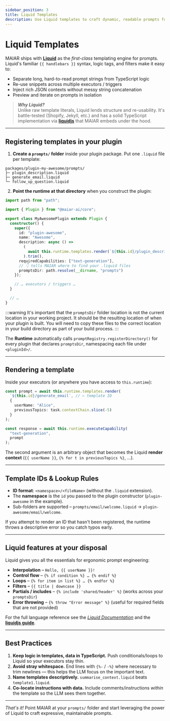```yaml
---
sidebar_position: 3
title: Liquid Templates
description: Use Liquid templates to craft dynamic, readable prompts for your MAIAR plugins
---
```


# Liquid Templates

MAIAR ships with **[Liquid](https://shopify.github.io/liquid/)** as the _first-class_ templating engine for prompts. Liquid's familiar `{{ handlebars }}` syntax, logic tags, and filters make it easy to:

- Separate long, hard-to-read prompt strings from TypeScript logic
- Re-use snippets across multiple executors / triggers
- Inject rich JSON contexts without messy string concatenation
- Preview and iterate on prompts in isolation

> **_Why Liquid?_**  
> Unlike raw template literals, Liquid lends structure and re-usability. It's battle-tested (Shopify, Jekyll, etc.) and has a solid TypeScript implementation via **[liquidjs](https://liquidjs.com/)** that MAIAR embeds under the hood.

---

## Registering templates in your plugin

1. **Create a `prompts/` folder** inside your plugin package. Put one `.liquid` file per template:

```
packages/plugin-my-awesome/prompts/
├─ plugin_description.liquid
├─ generate_email.liquid
└─ follow_up_question.liquid
```

2. **Point the runtime at that directory** when you construct the plugin:

```ts
import path from "path";

import { Plugin } from "@maiar-ai/core";

export class MyAwesomePlugin extends Plugin {
  constructor() {
    super({
      id: "plugin-awesome",
      name: "Awesome",
      description: async () =>
        (
          await this.runtime.templates.render(`${this.id}/plugin_description`)
        ).trim(),
      requiredCapabilities: ["text-generation"],
      // 👇 tells MAIAR where to find your .liquid files
      promptsDir: path.resolve(__dirname, "prompts")
    });

    // … executors / triggers …
  }

  // …
}
```

:::warning
It's important that the `promptsDir` folder location is not the current location in your working project. It should be the resulting location of when your plugin is built. You will need to copy these files to the correct location in your build directory as part of your build process.
:::

The **Runtime** automatically calls `promptRegistry.registerDirectory()` for every plugin that declares `promptsDir`, namespacing each file under `<pluginId>/`.

---

## Rendering a template

Inside your executors (or anywhere you have access to `this.runtime`):

```ts
const prompt = await this.runtime.templates.render(
  `${this.id}/generate_email`, // ← template ID
  {
    userName: "Alice",
    previousTopics: task.contextChain.slice(-5)
  }
);

const response = await this.runtime.executeCapability(
  "text-generation",
  prompt
);
```

The second argument is an arbitrary object that becomes the Liquid **render context** (`{{ userName }}`, `{% for t in previousTopics %}`, …).

---

## Template IDs & Lookup Rules

- **ID format**: `<namespace>/<fileName>` (without the `.liquid` extension).
- The **namespace** is the `id` you passed to the plugin constructor (`plugin-awesome` in the example).
- Sub-folders are supported – `prompts/email/welcome.liquid` → `plugin-awesome/email/welcome`.

If you attempt to render an ID that hasn't been registered, the runtime throws a descriptive error so you catch typos early.

---

## Liquid features at your disposal

Liquid gives you all the essentials for ergonomic prompt engineering:

- **Interpolation** – `Hello, {{ userName }}!`
- **Control flow** – `{% if condition %} … {% endif %}`
- **Loops** – `{% for item in list %} … {% endfor %}`
- **Filters** – `{{ title | downcase }}`
- **Partials / includes** – `{% include 'shared/header' %}` (works across your `promptsDir`)
- **Error throwing** – `{% throw "Error message" %}` (useful for required fields that are not provided)

For the full language reference see the [_Liquid Documentation_](https://shopify.github.io/liquid/) and the **[liquidjs guide](https://liquidjs.com/tutorials/)**.

---

## Best Practices

1. **Keep logic in templates, data in TypeScript.** Push conditionals/loops to Liquid so your executors stay thin.
2. **Avoid stray whitespace.** End lines with `{%-` / `-%}` where necessary to trim newlines — this helps the LLM focus on the important text.
3. **Name templates descriptively.** `summarise_context.liquid` beats `template1.liquid`.
4. **Co-locate instructions with data.** Include comments/instructions _within_ the template so the LLM sees them together.

---

_That's it!_ Point MAIAR at your `prompts/` folder and start leveraging the power of Liquid to craft expressive, maintainable prompts.
